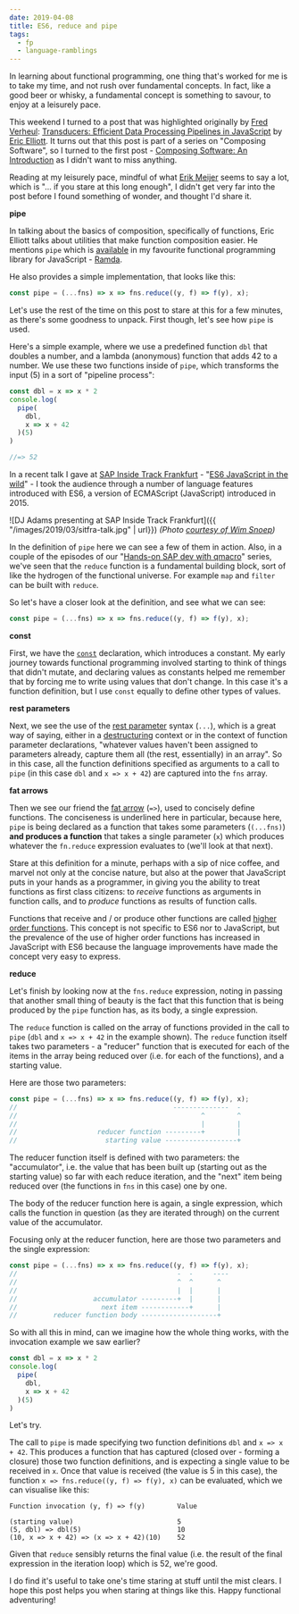 ```yaml
---
date: 2019-04-08
title: ES6, reduce and pipe
tags:
  - fp
  - language-ramblings
---
```

In learning about functional programming, one thing that's worked for me is to take my time, and not rush over fundamental concepts. In fact, like a good beer or whisky, a fundamental concept is something to savour, to enjoy at a leisurely pace.

This weekend I turned to a post that was highlighted originally by [Fred Verheul](https://twitter.com/fredverheul): [Transducers: Efficient Data Processing Pipelines in JavaScript](https://medium.com/javascript-scene/transducers-efficient-data-processing-pipelines-in-javascript-7985330fe73d) by [Eric Elliott](https://twitter.com/_ericelliott). It turns out that this post is part of a series on "Composing Software", so I turned to the first post - [Composing Software: An Introduction](https://medium.com/javascript-scene/composing-software-an-introduction-27b72500d6ea) as I didn't want to miss anything.

Reading at my leisurely pace, mindful of what [Erik Meijer](https://en.wikipedia.org/wiki/Erik_Meijer_(computer_scientist)) seems to say a lot, which is "... if you stare at this long enough", I didn't get very far into the post before I found something of wonder, and thought I'd share it.

**pipe**

In talking about the basics of composition, specifically of functions, Eric Elliott talks about utilities that make function composition easier. He mentions `pipe` which is [available](https://ramdajs.com/docs/#pipe) in my favourite functional programming library for JavaScript - [Ramda](https://ramdajs.com).

He also provides a simple implementation, that looks like this:

```javascript
const pipe = (...fns) => x => fns.reduce((y, f) => f(y), x);
```

Let's use the rest of the time on this post to stare at this for a few minutes, as there's some goodness to unpack. First though, let's see how `pipe` is used.

Here's a simple example, where we use a predefined function `dbl` that doubles a number, and a lambda (anonymous) function that adds 42 to a number. We use these two functions inside of `pipe`, which transforms the input (5) in a sort of "pipeline process":

```javascript
const dbl = x => x * 2
console.log(
  pipe(
    dbl,
    x => x + 42
  )(5)
)

//=> 52
```

In a recent talk I gave at [SAP Inside Track Frankfurt](https://wiki.scn.sap.com/wiki/display/events/SAP+Inside+Track+Frankfurt+2019%2C+March+30th%2C+%23sitFRA) - "[ES6 JavaScript in the wild](http://sitfra2019.cbasis.com/#3)" - I took the audience through a number of language features introduced with ES6, a version of ECMAScript (JavaScript) introduced in 2015.

![DJ Adams presenting at SAP Inside Track Frankfurt]({{ "/images/2019/03/sitfra-talk.jpg" | url}})
_(Photo [courtesy of Wim Snoep](https://twitter.com/wsnoep/status/1111921184088772608))_

In the definition of `pipe` here we can see a few of them in action. Also, in a couple of the episodes of our "[Hands-on SAP dev with qmacro](https://bit.ly/handsonsapdev)" series, we've seen that the `reduce` function is a fundamental building block, sort of like the hydrogen of the functional universe. For example `map` and `filter` can be built with `reduce`.

So let's have a closer look at the definition, and see what we can see:

```javascript
const pipe = (...fns) => x => fns.reduce((y, f) => f(y), x);
```

**const**

First, we have the [`const`](https://developer.mozilla.org/en-US/docs/Web/JavaScript/Reference/Statements/const) declaration, which introduces a constant. My early journey towards functional programming involved starting to think of things that didn't mutate, and declaring values as constants helped me remember that by forcing me to write using values that don't change. In this case it's a function definition, but I use `const` equally to define other types of values.

**rest parameters**

Next, we see the use of the [rest parameter](https://developer.mozilla.org/en-US/docs/Web/JavaScript/Reference/Functions/rest_parameters) syntax (`...`), which is a great way of saying, either in a [destructuring](https://hacks.mozilla.org/2015/05/es6-in-depth-destructuring/) context or in the context of function parameter declarations, "whatever values haven't been assigned to parameters already, capture them all (the rest, essentially) in an array". So in this case, all the function definitions specified as arguments to a call to `pipe` (in this case `dbl` and `x => x + 42`) are captured into the `fns` array.

**fat arrows**

Then we see our friend the [fat arrow](https://developer.mozilla.org/en-US/docs/Web/JavaScript/Reference/Functions/Arrow_functions) (`=>`), used to concisely define functions. The conciseness is underlined here in particular, because here, `pipe` is being declared as a function that takes some parameters (`(...fns)`) **and produces a function** that takes a single parameter (`x`) which produces whatever the `fn.reduce` expression evaluates to (we'll look at that next).

Stare at this definition for a minute, perhaps with a sip of nice coffee, and marvel not only at the concise nature, but also at the power that JavaScript puts in your hands as a programmer, in giving you the ability to treat functions as first class citizens: to _receive_ functions as arguments in function calls, and to _produce_ functions as results of function calls.

Functions that receive and / or produce other functions are called [higher order functions](https://eloquentjavascript.net/05_higher_order.html). This concept is not specific to ES6 nor to JavaScript, but the prevalence of the use of higher order functions has increased in JavaScript with ES6 because the language improvements have made the concept very easy to express.

**reduce**

Let's finish by looking now at the `fns.reduce` expression, noting in passing that another small thing of beauty is the fact that this function that is being produced by the `pipe` function has, as its body, a single expression.

The `reduce` function is called on the array of functions provided in the call to `pipe` (`dbl` and `x => x + 42` in the example shown). The `reduce` function itself takes two parameters - a "reducer" function that is executed for each of the items in the array being reduced over (i.e. for each of the functions), and a starting value.

Here are those two parameters:

```javascript
const pipe = (...fns) => x => fns.reduce((y, f) => f(y), x);
//                                       --------------  -
//                                              ^        ^
//                                              |        |
//                    reducer function ---------+        |
//                      starting value ------------------+
```

The reducer function itself is defined with two parameters: the "accumulator", i.e. the value that has been built up (starting out as the starting value) so far with each reduce iteration, and the "next" item being reduced over (the functions in `fns` in this case) one by one.

The body of the reducer function here is again, a single expression, which calls the function in question (as they are iterated through) on the current value of the accumulator.

Focusing only at the reducer function, here are those two parameters and the single expression:

```javascript
const pipe = (...fns) => x => fns.reduce((y, f) => f(y), x);
//                                        -  -     ----
//                                        ^  ^      ^
//                                        |  |      |
//                   accumulator ---------+  |      |
//                     next item ------------+      |
//         reducer function body -------------------+
```

So with all this in mind, can we imagine how the whole thing works, with the invocation example we saw earlier?

```javascript
const dbl = x => x * 2
console.log(
  pipe(
    dbl,
    x => x + 42
  )(5)
)
```

Let's try.

The call to `pipe` is made specifying two function definitions `dbl` and `x => x + 42`. This produces a function that has captured (closed over - forming a closure) those two function definitions, and is expecting a single value to be received in `x`. Once that value is received (the value is 5 in this case), the function `x => fns.reduce((y, f) => f(y), x)` can be evaluated, which we can visualise like this:

```
Function invocation (y, f) => f(y)        Value

(starting value)                          5
(5, dbl) => dbl(5)                        10
(10, x => x + 42) => (x => x + 42)(10)    52
```

Given that `reduce` sensibly returns the final value (i.e. the result of the final expression in the iteration loop) which is 52, we're good.

I do find it's useful to take one's time staring at stuff until the mist clears. I hope this post helps you when staring at things like this. Happy functional adventuring!
